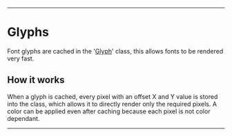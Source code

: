 ﻿<hr/>

# Glyphs

Font glyphs are cached in the '[Glyph](https://github.com/Project-Prism/Prism-OS/tree/main/PrismGraphics/Font/Glyph.cs)' class, this allows fonts to be rendered very fast.

## How it works

When a glyph is cached, every pixel with an offset X and Y value is stored into the class, which allows it to directly render only the required pixels. A color can be applied even after caching because each pixel is not color dependant.

<hr/>